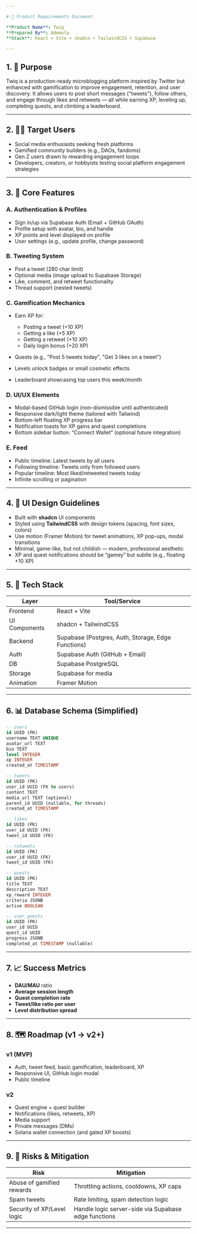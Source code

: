 ```yaml
---

# 📄 Product Requirements Document

**Product Name**: Twiq
**Prepared By**: Ademola
**Stack**: React + Vite + shadcn + TailwindCSS + Supabase

---
```


## 1. 🎯 Purpose

Twiq is a production-ready microblogging platform inspired by Twitter but enhanced with gamification to improve engagement, retention, and user discovery. It allows users to post short messages ("tweets"), follow others, and engage through likes and retweets — all while earning XP, leveling up, completing quests, and climbing a leaderboard.

---

## 2. 🧑‍💻 Target Users

* Social media enthusiasts seeking fresh platforms
* Gamified community builders (e.g., DAOs, fandoms)
* Gen Z users drawn to rewarding engagement loops
* Developers, creators, or hobbyists testing social platform engagement strategies

---

## 3. 🔧 Core Features

### A. **Authentication & Profiles**

* Sign in/up via Supabase Auth (Email + GitHub OAuth)
* Profile setup with avatar, bio, and handle
* XP points and level displayed on profile
* User settings (e.g., update profile, change password)

### B. **Tweeting System**

* Post a tweet (280 char limit)
* Optional media (image upload to Supabase Storage)
* Like, comment, and retweet functionality
* Thread support (nested tweets)

### C. **Gamification Mechanics**

* Earn XP for:

  * Posting a tweet (+10 XP)
  * Getting a like (+5 XP)
  * Getting a retweet (+10 XP)
  * Daily login bonus (+20 XP)
* Quests (e.g., "Post 5 tweets today", "Get 3 likes on a tweet")
* Levels unlock badges or small cosmetic effects
* Leaderboard showcasing top users this week/month

### D. **UI/UX Elements**

* Modal-based GitHub login (non-dismissible until authenticated)
* Responsive dark/light theme (tailored with Tailwind)
* Bottom-left floating XP progress bar
* Notification toasts for XP gains and quest completions
* Bottom sidebar button: “Connect Wallet” (optional future integration)

### E. **Feed**

* Public timeline: Latest tweets by all users
* Following timeline: Tweets only from followed users
* Popular timeline: Most liked/retweeted tweets today
* Infinite scrolling or pagination

---

## 4. 🎨 UI Design Guidelines

* Built with **shadcn** UI components
* Styled using **TailwindCSS** with design tokens (spacing, font sizes, colors)
* Use motion (Framer Motion) for tweet animations, XP pop-ups, modal transitions
* Minimal, game-like, but not childish — modern, professional aesthetic
* XP and quest notifications should be “gamey” but subtle (e.g., floating +10 XP)

---

## 5. 🧱 Tech Stack

| Layer         | Tool/Service                                       |
| ------------- | -------------------------------------------------- |
| Frontend      | React + Vite                                       |
| UI Components | shadcn + TailwindCSS                               |
| Backend       | Supabase (Postgres, Auth, Storage, Edge Functions) |
| Auth          | Supabase Auth (GitHub + Email)                     |
| DB            | Supabase PostgreSQL                                |
| Storage       | Supabase for media                                 |
| Animation     | Framer Motion                                      |

---

## 6. 📊 Database Schema (Simplified)

```sql
-- users
id UUID (PK)
username TEXT UNIQUE
avatar_url TEXT
bio TEXT
level INTEGER
xp INTEGER
created_at TIMESTAMP

-- tweets
id UUID (PK)
user_id UUID (FK to users)
content TEXT
media_url TEXT (optional)
parent_id UUID (nullable, for threads)
created_at TIMESTAMP

-- likes
id UUID (PK)
user_id UUID (FK)
tweet_id UUID (FK)

-- retweets
id UUID (PK)
user_id UUID (FK)
tweet_id UUID (FK)

-- quests
id UUID (PK)
title TEXT
description TEXT
xp_reward INTEGER
criteria JSONB
active BOOLEAN

-- user_quests
id UUID (PK)
user_id UUID
quest_id UUID
progress JSONB
completed_at TIMESTAMP (nullable)
```

---

## 7. 📈 Success Metrics

* **DAU/MAU** ratio
* **Average session length**
* **Quest completion rate**
* **Tweet/like ratio per user**
* **Level distribution spread**

---

## 8. 🗺️ Roadmap (v1 → v2+)

### v1 (MVP)

* Auth, tweet feed, basic gamification, leaderboard, XP
* Responsive UI, GitHub login modal
* Public timeline

### v2

* Quest engine + quest builder
* Notifications (likes, retweets, XP)
* Media support
* Private messages (DMs)
* Solana wallet connection (and gated XP boosts)

---

## 9. 🚨 Risks & Mitigation

| Risk                       | Mitigation                                           |
| -------------------------- | ---------------------------------------------------- |
| Abuse of gamified rewards  | Throttling actions, cooldowns, XP caps               |
| Spam tweets                | Rate limiting, spam detection logic                  |
| Security of XP/Level logic | Handle logic server-side via Supabase edge functions |

---